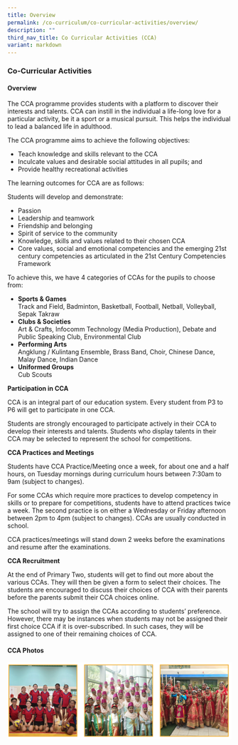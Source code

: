 ```yaml
---
title: Overview
permalink: /co-curriculum/co-curricular-activities/overview/
description: ""
third_nav_title: Co Curricular Activities (CCA)
variant: markdown
---
```

### Co-Curricular Activities

#### Overview

The CCA programme provides students with a platform to discover their interests and talents. CCA can instill in the individual a life-long love for a particular activity, be it a sport or a musical pursuit. This helps the individual to lead a balanced life in adulthood.

The CCA programme aims to achieve the following objectives:

*   Teach knowledge and skills relevant to the CCA
*   Inculcate values and desirable social attitudes in all pupils; and
*   Provide healthy recreational activities

The learning outcomes for CCA are as follows:

Students will develop and demonstrate:

*   Passion
*   Leadership and teamwork
*   Friendship and belonging
*   Spirit of service to the community
*   Knowledge, skills and values related to their chosen CCA
*   Core values, social and emotional competencies and the emerging 21st century competencies as articulated in the 21st Century Competencies Framework

To achieve this, we have 4 categories of CCAs for the pupils to choose from:

*   **Sports & Games**  
    Track and Field, Badminton, Basketball, Football, Netball, Volleyball, Sepak Takraw
*   **Clubs & Societies**  
    Art & Crafts, Infocomm Technology (Media Production), Debate and Public Speaking Club, Environmental Club
*   **Performing Arts**  
    Angklung / Kulintang Ensemble, Brass Band, Choir, Chinese Dance, Malay Dance, Indian Dance
*   **Uniformed Groups**  
    Cub Scouts

**Participation in CCA**

CCA is an integral part of our education system. Every student from P3 to P6 will get to participate in one CCA.

Students are strongly encouraged to participate actively in their CCA to develop their interests and talents. Students who display talents in their CCA may be selected to represent the school for competitions.

**CCA Practices and Meetings**

Students have CCA Practice/Meeting once a week, for about one and a half hours, on Tuesday mornings during curriculum hours between 7:30am to 9am (subject to changes).

For some CCAs which require more practices to develop competency in skills or to prepare for competitions, students have to attend practices twice a week. The second practice is on either a Wednesday or Friday afternoon between 2pm to 4pm (subject to changes). CCAs are usually conducted in school.

CCA practices/meetings will stand down 2 weeks before the examinations and resume after the examinations.

**CCA Recruitment**

At the end of Primary Two, students will get to find out more about the various CCAs. They will then be given a form to select their choices. The students are encouraged to discuss their choices of CCA with their parents before the parents submit their CCA choices online.

The school will try to assign the CCAs according to students’ preference. However, there may be instances when students may not be assigned their first choice CCA if it is over-subscribed. In such cases, they will be assigned to one of their remaining choices of CCA.

#### CCA Photos
![](/images/ccaoverview.png)